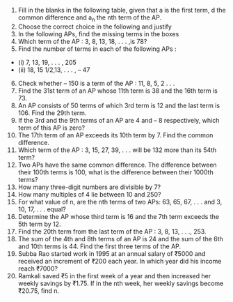 1. Fill in the blanks in the following table, given that a is the first term, d the common difference and a<sub>n</sub> the nth term of the AP.
2. Choose the correct choice in the following and justify
3. In the following APs, find the missing terms in the boxes
4. Which term of the AP : 3, 8, 13, 18, . . . ,is 78?
5. Find the number of terms in each of the following APs :
* (i) 7, 13, 19, . . . , 205 
* (ii) 18, 15 1/2,13, . . . , – 47
6. Check whether – 150 is a term of the AP : 11, 8, 5, 2 . . .
7. Find the 31st term of an AP whose 11th term is 38 and the 16th term is 73.
8. An AP consists of 50 terms of which 3rd term is 12 and the last term is 106. Find the 29th term.
9. If the 3rd and the 9th terms of an AP are 4 and – 8 respectively, which term of this AP is zero?
10. The 17th term of an AP exceeds its 10th term by 7. Find the common difference.
11. Which term of the AP : 3, 15, 27, 39, . . . will be 132 more than its 54th term?
12. Two APs have the same common difference. The difference between their 100th terms is 100, what is the difference between their 1000th terms?
13. How many three-digit numbers are divisible by 7?
14. How many multiples of 4 lie between 10 and 250?
15. For what value of n, are the nth terms of two APs: 63, 65, 67, . . . and 3, 10, 17, . . . equal?
16. Determine the AP whose third term is 16 and the 7th term exceeds the 5th term by 12.
17. Find the 20th term from the last term of the AP : 3, 8, 13, . . ., 253.
18. The sum of the 4th and 8th terms of an AP is 24 and the sum of the 6th and 10th terms is 44. Find the first three terms of the AP.
19. Subba Rao started work in 1995 at an annual salary of ₹5000 and received an increment of ₹200 each year. In which year did his income reach ₹7000?
20. Ramkali saved ₹5 in the first week of a year and then increased her weekly savings by ₹1.75. If in the nth week, her weekly savings become ₹20.75, find n.

